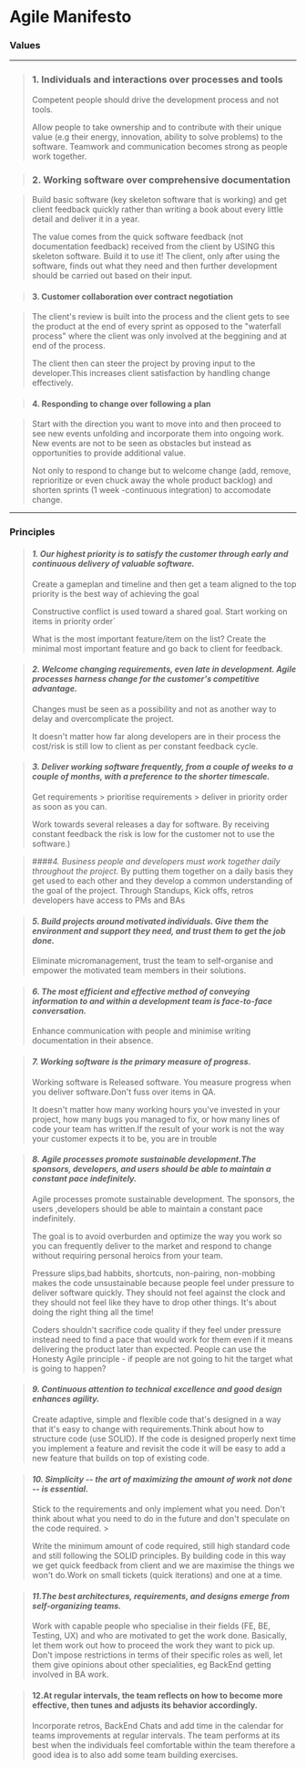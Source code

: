 # **Agile Manifesto**

### Values
___
> ### 1. Individuals and interactions over processes and tools
>
>Competent people should drive the development process and not tools.
> 
>Allow people to take ownership and to contribute with their unique value (e.g their energy, innovation, ability to solve problems) to the software. Teamwork and communication becomes strong as people work together.

> ### 2. Working software over comprehensive documentation

>Build basic software (key skeleton software that is working) and get client feedback quickly rather than writing a book about every little detail and deliver it in a year.
>
> The value comes from the quick software feedback (not documentation feedback) received from the client by USING this skeleton software. Build it to use it! 
The client, only after using the software, finds out what they need and then further development should be carried out based on their input.

> #### 3. Customer collaboration over contract negotiation

>The client's review is built into the process and the client gets to see the product at the end of every sprint as opposed to the "waterfall process" where the client was only involved at the beggining and at end of the process.
> 
>The client then can steer the project by proving input to the developer.This increases client satisfaction by handling change effectively.

> #### 4. Responding to change over following a plan

>Start with the direction you want to move into and then proceed to see new events unfolding and incorporate them into ongoing work. New events are not to be seen as obstacles but instead as opportunities to provide additional value.
> 
>Not only to respond to change but to  welcome change (add, remove, reprioritize or even chuck away the whole product backlog) and shorten sprints (1 week -continuous integration) to accomodate change.
____

### Principles
> #### _1. Our highest priority is to satisfy the customer through early and continuous delivery of valuable software._
> Create a gameplan and timeline and then get a team aligned to the top priority is the best way of achieving the goal
>
>Constructive conflict is used toward a shared goal. Start working on items in priority order`
>
>What is the most important feature/item on the list? Create the minimal most important feature and go back to client for feedback.

> #### _2. Welcome changing requirements, even late in development. Agile processes harness change for the customer's competitive advantage._
>Changes must be seen as a possibility and not as another way to delay and overcomplicate the project.
> 
>It doesn't matter how far along developers are in their process the cost/risk is still low to client as per constant feedback cycle.

> #### _3. Deliver working software frequently, from a couple of weeks to a couple of months, with a preference to the shorter timescale._
>Get requirements > prioritise requirements > deliver in priority order as soon as you can.
> 
>Work towards several releases a day for software. By receiving constant feedback the risk is low for the customer not to use the software.)

> ####_4. Business people and developers must work together daily throughout the project._
>By putting them together on a daily basis they get used to each other and they develop a common understanding of the goal of the project. Through Standups, Kick offs, retros developers have access to PMs and BAs

> #### _5. Build projects around motivated individuals. Give them the environment and support they need, and trust them to get the job done._
>Eliminate micromanagement, trust the team to self-organise and empower the motivated team members in their solutions.

> #### _6.  The most efficient and effective method of conveying information to and within a development team is face-to-face conversation._
 >Enhance communication with people and minimise writing documentation in their absence.

> #### _7. Working software is the primary measure of progress._
>Working software is Released software. You measure progress when you deliver software.Don't fuss over items in QA.
> 
>It doesn't matter how many working hours you've invested in your project, how many bugs you managed to fix, or how many lines of code your team has written.If the result of your work is not the way your customer expects it to be, you are in trouble

> #### _8. Agile processes promote sustainable development.The sponsors, developers, and users should be able to maintain a constant pace indefinitely._ 
>Agile processes promote sustainable development. The sponsors, the users ,developers should be able to maintain a constant pace indefinitely. 
> 
>The goal is to avoid overburden and optimize the way you work so you can frequently deliver to the market and respond to change without requiring personal heroics from your team.
>
>Pressure slips,bad habbits, shortcuts, non-pairing, non-mobbing makes the code unsustainable because people feel under pressure to deliver software quickly. They should not feel against the clock and they should not feel like they have to drop other things. It's about doing the right thing all the time! 
> 
>Coders shouldn't sacrifice code quality if they feel under pressure instead need to find a pace that would work for them even if it means delivering the product later than expected. People can use the Honesty Agile principle - if people are not going to hit the target what is going to happen?

> #### _9. Continuous attention to technical excellence and good design enhances agility._
>Create adaptive, simple and flexible code that's designed in a way that it's easy to change with requirements.Think about how to structure code (use SOLID). If the code is designed properly next time you implement a feature and revisit the code it will be easy to add a new feature that builds on top of existing code.

> #### _10. Simplicity -- the art of maximizing the amount of work not done -- is essential._
>Stick to the requirements and only implement what you need.  Don't think about what you need to do in the future and don't speculate on the code required. >
> 
>Write the minimum amount of code required, still high standard code and still following the SOLID principles. By building code in this way we get quick feedback from client and we are maximise the things we won't do.Work on small tickets (quick iterations) and one at a time.

> #### _11.The best architectures, requirements, and designs emerge from self-organizing teams._
>Work with capable people who specialise in their fields (FE, BE, Testing, UX) and who are motivated to get the work done. Basically, let them work out how to proceed the work they want to pick up. Don't impose restrictions in terms of their specific roles as well, let them give opinions about other specialities, eg BackEnd getting involved in BA work.

> #### 12.At regular intervals, the team reflects on how to become more effective, then tunes and adjusts its behavior accordingly.
>Incorporate retros, BackEnd Chats and add time in the calendar for teams improvements at regular intervals. The team performs at its best when the individuals feel comfortable within the team therefore a good idea is to also add some team building exercises.

